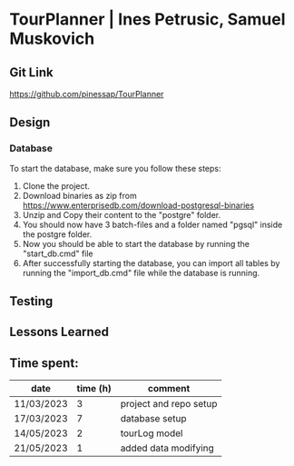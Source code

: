 # TourPlanner | Ines Petrusic, Samuel Muskovich

## Git Link

https://github.com/pinessap/TourPlanner

## Design

### Database

To start the database, make sure you follow these steps:

1. Clone the project.
2. Download binaries as zip from https://www.enterprisedb.com/download-postgresql-binaries
3. Unzip and Copy their content to the "postgre" folder.
4. You should now have 3 batch-files and a folder named "pgsql" inside the postgre folder.
5. Now you should be able to start the database by running the "start_db.cmd" file
6. After successfully starting the database, you can import all tables by running the "import_db.cmd" file while the database is running.

## Testing

## Lessons Learned

## Time spent:

| date       | time (h) | comment                |
| ---------- | -------- | ---------------------- |
| 11/03/2023 | 3        | project and repo setup |
| 17/03/2023 | 7        | database setup         |
| 14/05/2023 | 2        | tourLog model          |
| 21/05/2023 | 1        | added data modifying   |